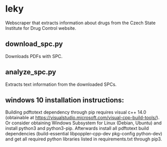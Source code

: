 # leky
Webscraper that extracts information about drugs from the Czech State Institute for Drug Control website.

## download_spc.py
Downloads PDFs with SPC.

## analyze_spc.py
Extracts text information from the downloaded SPCs.

## windows 10 installation instructions:
Building pdftotext dependency through pip requires visual c++ 14.0 (obtainable at https://visualstudio.microsoft.com/visual-cpp-build-tools/).
Or consider obtaining Windows Subsystem for Linux (Debian, Ubuntu) and install python3 and python3-pip. Afterwards install all pdftotext build dependencies (build-essential libpoppler-cpp-dev pkg-config python-dev) and get all required python libraries listed in requirements.txt through pip3.
